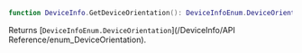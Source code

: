 ```lua
function DeviceInfo.GetDeviceOrientation(): DeviceInfoEnum.DeviceOrientation
```

Returns [``DeviceInfoEnum.DeviceOrientation``](/DeviceInfo/API Reference/enum_DeviceOrientation).